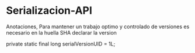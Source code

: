 # Serializacion-API


Anotaciones, Para mantener un trabajo optimo y controlado de versiones
es necesario en la huella SHA
declarar la version


private static final long serialVersionUID = 1L;
